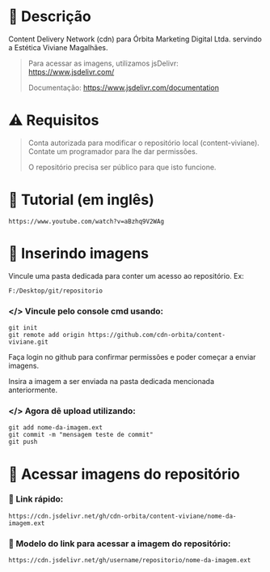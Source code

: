 # 📄 Descrição
Content Delivery Network (cdn) para Órbita Marketing Digital Ltda. servindo a Estética Viviane Magalhães.

> Para acessar as imagens, utilizamos jsDelivr: https://www.jsdelivr.com/
> 
> Documentação: https://www.jsdelivr.com/documentation

# ⚠️ Requisitos
> Conta autorizada para modificar o repositório local (content-viviane). Contate um programador para lhe dar permissões.
> 
> O repositório precisa ser público para que isto funcione.

# 📌 Tutorial (em inglês)
```
https://www.youtube.com/watch?v=aBzhq9V2WAg
```

# 📂 Inserindo imagens
Vincule uma pasta dedicada para conter um acesso ao repositório. Ex:
```
F:/Desktop/git/repositorio
```

### </> Vincule pelo console cmd usando:
```
git init
git remote add origin https://github.com/cdn-orbita/content-viviane.git
```

Faça login no github para confirmar permissões e poder começar a enviar imagens.

Insira a imagem a ser enviada na pasta dedicada mencionada anteriormente.

### </> Agora dê upload utilizando:
```
git add nome-da-imagem.ext
git commit -m "mensagem teste de commit"
git push
```

# 🔭 Acessar imagens do repositório
### 🔗 Link rápido:
```
https://cdn.jsdelivr.net/gh/cdn-orbita/content-viviane/nome-da-imagem.ext
```

### 🔗 Modelo do link para acessar a imagem do repositório:
```
https://cdn.jsdelivr.net/gh/username/repositorio/nome-da-imagem.ext
```
